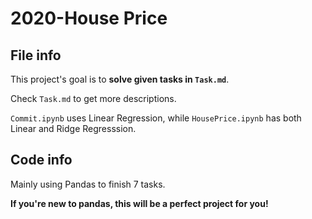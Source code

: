 # 2020-House Price 

## File info

This project's goal is to **solve given tasks in `Task.md`**.

Check `Task.md` to get more descriptions.

`Commit.ipynb` uses Linear Regression, while `HousePrice.ipynb` has both Linear and Ridge Regresssion.

## Code info

Mainly using Pandas to finish 7 tasks.

**If you're new to pandas, this will be a perfect project for you!**
